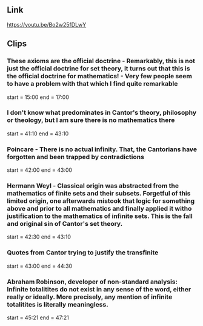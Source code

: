 ## Link
https://youtu.be/Bo2w25fDLwY

## Clips

### These axioms are the official doctrine - Remarkably, this is not just the official doctrine for set theory, it turns out that this is the official doctrine for mathematics! - Very few people seem to have a problem with that which I find quite remarkable
start = 15:00
end = 17:00

### I don't know what predominates in Cantor's theory, philosophy or theology, but I am sure there is no mathematics there
start = 41:10
end = 43:10

### Poincare - There is no actual infinity. That, the Cantorians have forgotten and been trapped by contradictions
start = 42:00
end = 43:00

### Hermann Weyl - Classical origin was abstracted from the mathematics of finite sets and their subsets. Forgetful of this limited origin, one afterwards mistook that logic for something above and prior to all mathematics and finally applied it witho justification to the mathematics of infinite sets. This is the fall and original sin of Cantor's set theory.
start = 42:30
end = 43:10

### Quotes from Cantor trying to justify the transfinite
start = 43:00
end = 44:30

### Abraham Robinson, developer of non-standard analysis: Infinite totalitites do not exist in any sense of the word, either really or ideally. More precisely, any mention of infinite totalitites is literally meaningless.
start = 45:21
end = 47:21





